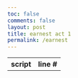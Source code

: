 ```yaml
---
toc: false
comments: false
layout: post
title: earnest act 1
permalink: /earnest
---
```

<style>
    td {
        border-bottom: 0;
        vertical-align: top;
    }
</style>

<table id = "table">
    <tr>
        <th>script</th>
        <th>line #</th>
    </tr>
</table>

<script>
    var script = ""
    var scriptList = []

    function getScript() {
        fetch('{{site.baseurl}}/assets/earnest/act-i.txt')
            .then(response => response.text())
            .then(list => {

        script = list.split("\n")
        setText()
        })

        
    }

    function setText() {
        console.log('run')
        var table = document.getElementById('table')
        var lineText = ""
        var number = ""
        var lineCount = 1

        for (let i = 0; i < script.length; i ++) {
            var line = script[i]

            if (line == "") {
                line = ""
                number = ""
            }

            else if (line[0] == "[") {
                lineText = line
                number = ""
            }

            else {
                lineText = line
                number = lineCount
                lineCount ++
            }

            table.innerHTML += "\
                <tr>\
                    <td>" + line + "</td>\
                    <td>" + number + "</td>\
                </tr>"
        }
    }

    getScript();
</script>